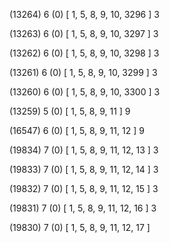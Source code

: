 (13264) 6 (0) [ 1, 5, 8, 9, 10, 3296 ] 3 


(13263) 6 (0) [ 1, 5, 8, 9, 10, 3297 ] 3 


(13262) 6 (0) [ 1, 5, 8, 9, 10, 3298 ] 3 


(13261) 6 (0) [ 1, 5, 8, 9, 10, 3299 ] 3 


(13260) 6 (0) [ 1, 5, 8, 9, 10, 3300 ] 3 


(13259) 5 (0) [ 1, 5, 8, 9, 11 ] 9 


(16547) 6 (0) [ 1, 5, 8, 9, 11, 12 ] 9 


(19834) 7 (0) [ 1, 5, 8, 9, 11, 12, 13 ] 3 


(19833) 7 (0) [ 1, 5, 8, 9, 11, 12, 14 ] 3 


(19832) 7 (0) [ 1, 5, 8, 9, 11, 12, 15 ] 3 


(19831) 7 (0) [ 1, 5, 8, 9, 11, 12, 16 ] 3 


(19830) 7 (0) [ 1, 5, 8, 9, 11, 12, 17 ]  

